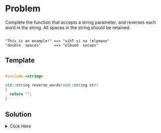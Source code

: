 # Problem

Complete the function that accepts a string parameter, and reverses each word in the string. All spaces in the string should be retained.

```

"This is an example!" ==> "sihT si na !elpmaxe"
"double  spaces"      ==> "elbuod  secaps"

```

## Template

```cpp

#include <string>

std::string reverse_words(std::string str)
{
  return "";
}

```



## Solution

<details>
	<summary> Click Here </summary>

```cpp

#include <vector>
#include <iostream>
#include <algorithm>
#include <string>
#include <iomanip>
#include <sstream>
#include <cmath>

using namespace std;

<details>
	<summary> Click Here </summary>

string reverse_words(string &str){

  string output{}, word{};

  for (char c : str){

    if( c == ' '){
      output += word;
      output += c;
      word = "";
      continue;
    }
    
    word = c + word;

  }

  output += word;
  return output;

}

```

```
This solution is efficient with both time (O(n) where n is string length)
and memory(it only uses extra space for the output string and one word at a time).
It also handles all edge cases naturally:

- Empty strings (loop never runs, returns empty string)
- Multiple spaces (each space is added to output immediately)
- Leading/trailing spaces (treated just like any other spaces)

```

</details>



